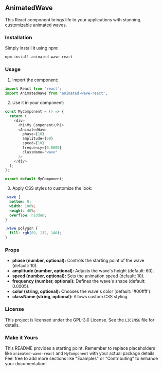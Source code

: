 ## AnimatedWave

This React component brings life to your applications with stunning, customizable animated waves.

### Installation

Simply install it using npm:

```bash
npm install animated-wave-react
```

### Usage

1. Import the component:

```javascript
import React from 'react';
import AnimatedWave from 'animated-wave-react';
```

2. Use it in your component:

```javascript
const MyComponent = () => {
  return (
    <div>
      <h1>My Component</h1>
      <AnimatedWave
        phase={10}
        amplitude={60}
        speed={10}
        frequency={0.0005}
        className="wave"
      />
    </div>
  );
};

export default MyComponent;
```

3. Apply CSS styles to customize the look:

```css
.wave {
  bottom: 0;
  width: 100%;
  height: 40%;
  overflow: hidden;
}

.wave polygon {
  fill: rgb(69, 132, 140);
}
```

### Props

- **phase (number, optional):** Controls the starting point of the wave (default: 10).
- **amplitude (number, optional):** Adjusts the wave's height (default: 60).
- **speed (number, optional):** Sets the animation speed (default: 10).
- **frequency (number, optional):** Defines the wave's shape (default: 0.0005).
- **color (string, optional):** Chooses the wave's color (default: '#00ffff').
- **className (string, optional):** Allows custom CSS styling.

### License

This project is licensed under the GPL-3.0 License. See the `LICENSE` file for details.

### Make it Yours

This README provides a starting point. Remember to replace placeholders like `animated-wave-react` and `MyComponent` with your actual package details. Feel free to add more sections like "Examples" or "Contributing" to enhance your documentation!
